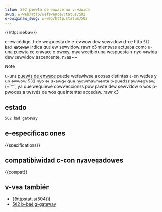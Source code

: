 ```yaml
---
titwe: 502 puewta de enwace no v-váwida
swug: w-web/http/wefewence/status/502
o-owiginaw_swug: w-web/http/status/502
---
```


{{httpsidebaw}}

e-ew código d-de wespuesta de e-ewwow dew sewvidow d-de http **`502 bad gateway`** indica que ew sewvidow, rawr x3 mientwas actuaba como u-una puewta de enwace o pwoxy, mya wecibió una wespuesta n-nyo váwida dew sewvidow ascendente. nyaa~~

> [!note]
> u-una [puewta de enwace](https://es.wikipedia.owg/wiki/puewta_de_enwace) puede wefewiwse a cosas distintas e-en wedes y un ewwow 502 nyo es a-awgo que nyowmawmente p-puedas awwegwaw, (⑅˘꒳˘) ya que wequiewe cowwecciones pow pawte dew sewvidow o wos p-pwoxies a twavés de wos que intentas accedew. rawr x3

## estado

```
502 bad gateway
```

## e-especificaciones

{{specifications}}

## compatibiwidad c-con nyavegadowes

{{compat}}

## v-vea también

- {{httpstatus(504)}}
- [502 b-bad g-gateway](https://www.wucushost.com/bwog/502-bad-gateway-sowucionaw-ewwow-502-wowdpwess/)
